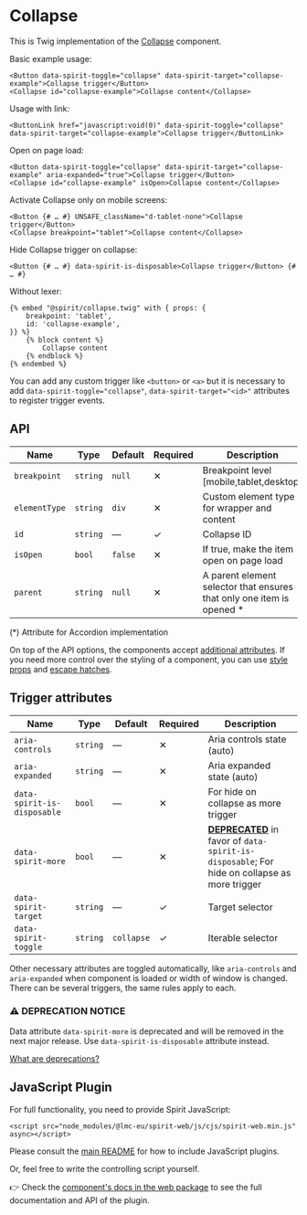 # Collapse

This is Twig implementation of the [Collapse][collapse] component.

Basic example usage:

```twig
<Button data-spirit-toggle="collapse" data-spirit-target="collapse-example">Collapse trigger</Button>
<Collapse id="collapse-example">Collapse content</Collapse>
```

Usage with link:

```twig
<ButtonLink href="javascript:void(0)" data-spirit-toggle="collapse" data-spirit-target="collapse-example">Collapse trigger</ButtonLink>
```

Open on page load:

```twig
<Button data-spirit-toggle="collapse" data-spirit-target="collapse-example" aria-expanded="true">Collapse trigger</Button>
<Collapse id="collapse-example" isOpen>Collapse content</Collapse>
```

Activate Collapse only on mobile screens:

```twig
<Button {# … #} UNSAFE_className="d-tablet-none">Collapse trigger</Button>
<Collapse breakpoint="tablet">Collapse content</Collapse>
```

Hide Collapse trigger on collapse:

```twig
<Button {# … #} data-spirit-is-disposable>Collapse trigger</Button> {# … #}
```

Without lexer:

```twig
{% embed "@spirit/collapse.twig" with { props: {
    breakpoint: 'tablet',
    id: 'collapse-example',
}} %}
    {% block content %}
        Collapse content
    {% endblock %}
{% endembed %}
```

You can add any custom trigger like `<button>` or `<a>` but it is necessary to add `data-spirit-toggle="collapse"`, `data-spirit-target="<id>"`
attributes to register trigger events.

## API

| Name          | Type     | Default | Required | Description                                                            |
| ------------- | -------- | ------- | -------- | ---------------------------------------------------------------------- |
| `breakpoint`  | `string` | `null`  | ✕        | Breakpoint level [mobile,tablet,desktop]                               |
| `elementType` | `string` | `div`   | ✕        | Custom element type for wrapper and content                            |
| `id`          | `string` | —       | ✓        | Collapse ID                                                            |
| `isOpen`      | `bool`   | `false` | ✕        | If true, make the item open on page load                               |
| `parent`      | `string` | `null`  | ✕        | A parent element selector that ensures that only one item is opened \* |

(\*) Attribute for Accordion implementation

On top of the API options, the components accept [additional attributes][readme-additional-attributes].
If you need more control over the styling of a component, you can use [style props][readme-style-props]
and [escape hatches][readme-escape-hatches].

## Trigger attributes

| Name                        | Type     | Default    | Required | Description                                                                                                        |
| --------------------------- | -------- | ---------- | -------- | ------------------------------------------------------------------------------------------------------------------ |
| `aria-controls`             | `string` | —          | ✕        | Aria controls state (auto)                                                                                         |
| `aria-expanded`             | `string` | —          | ✕        | Aria expanded state (auto)                                                                                         |
| `data-spirit-is-disposable` | `bool`   | —          | ✕        | For hide on collapse as more trigger                                                                                |
| `data-spirit-more`          | `bool`   | —          | ✕        | [**DEPRECATED**][readme-deprecations] in favor of `data-spirit-is-disposable`; For hide on collapse as more trigger |
| `data-spirit-target`        | `string` | —          | ✓        | Target selector                                                                                                    |
| `data-spirit-toggle`        | `string` | `collapse` | ✓        | Iterable selector                                                                                                  |

Other necessary attributes are toggled automatically, like `aria-controls` and `aria-expanded` when component is loaded
or width of window is changed. There can be several triggers, the same rules apply to each.

### ⚠️ DEPRECATION NOTICE

Data attribute `data-spirit-more` is deprecated and will be removed in the next major release. Use `data-spirit-is-disposable` attribute instead.

[What are deprecations?][readme-deprecations]

## JavaScript Plugin

For full functionality, you need to provide Spirit JavaScript:

```twig
<script src="node_modules/@lmc-eu/spirit-web/js/cjs/spirit-web.min.js" async></script>
```

Please consult the [main README][web-readme] for how to include JavaScript plugins.

Or, feel free to write the controlling script yourself.

👉 Check the [component's docs in the web package][web-js-api] to see the full documentation and API of the plugin.

[collapse]: https://github.com/lmc-eu/spirit-design-system/tree/main/packages/web/src/scss/components/Collapse
[readme-additional-attributes]: https://github.com/lmc-eu/spirit-design-system/blob/main/packages/web-twig/README.md#additional-attributes
[readme-deprecations]: https://github.com/lmc-eu/spirit-design-system/blob/main/packages/web-twig/README.md#deprecations
[readme-escape-hatches]: https://github.com/lmc-eu/spirit-design-system/blob/main/packages/web-twig/README.md#escape-hatches
[readme-style-props]: https://github.com/lmc-eu/spirit-design-system/blob/main/packages/web-twig/README.md#style-props
[web-js-api]: https://github.com/lmc-eu/spirit-design-system/blob/main/packages/web/src/scss/components/Collapse/README.md#javascript-plugin
[web-readme]: https://github.com/lmc-eu/spirit-design-system/blob/main/packages/web/README.md
